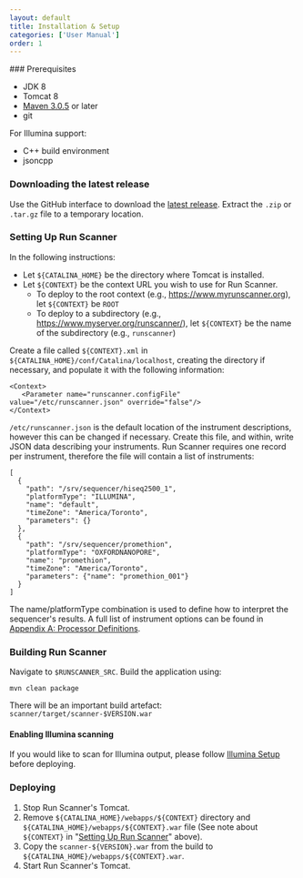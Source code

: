 ```yaml
---
layout: default
title: Installation & Setup
categories: ['User Manual']
order: 1
---
```

<a id="prerequisites" />
### Prerequisites

* JDK 8
* Tomcat 8
* [Maven 3.0.5](http://maven.apache.org/download.html) or later
* git

For Illumina support:

* C++ build environment
* jsoncpp

<a id="latest-release" />

### Downloading the latest release
<!-- This will change when we have docker images -->
Use the GitHub interface to download the [latest release](https://github.com/miso-lims/runscanner/releases/latest).
Extract the `.zip` or `.tar.gz` file to a temporary location.

<a id="setup" />

### Setting Up Run Scanner

In the following instructions:
* Let `${CATALINA_HOME}` be the directory where Tomcat is installed.
* Let `${CONTEXT}` be the context URL you wish to use for Run Scanner. 
  * To deploy to the root context (e.g., https://www.myrunscanner.org), let `${CONTEXT}` be `ROOT`
  * To deploy to a subdirectory (e.g., https://www.myserver.org/runscanner/), let `${CONTEXT}` be the name of the subdirectory (e.g., `runscanner`)

Create a file called `${CONTEXT}.xml` in `${CATALINA_HOME}/conf/Catalina/localhost`, creating the directory if necessary, and populate it with the following information:

    <Context>
       <Parameter name="runscanner.configFile" value="/etc/runscanner.json" override="false"/>
    </Context>

`/etc/runscanner.json` is the default location of the instrument descriptions, however this can be changed if necessary. Create this file, and within, write JSON data describing your instruments. Run Scanner requires one record per instrument, therefore the file will contain a list of instruments:

    [
      {
        "path": "/srv/sequencer/hiseq2500_1",
        "platformType": "ILLUMINA",
        "name": "default",
        "timeZone": "America/Toronto",
        "parameters": {}
      },
      {
        "path": "/srv/sequencer/promethion",
        "platformType": "OXFORDNANOPORE",
        "name": "promethion",
        "timeZone": "America/Toronto",
        "parameters": {"name": "promethion_001"}
      }
    ]

The name/platformType combination is used to define how to interpret the sequencer's results. A full list of instrument options can be found in <a href="appendices.html#A">Appendix A: Processor Definitions</a>. 
 
<a id="building" />

### Building Run Scanner

Navigate to `$RUNSCANNER_SRC`.
Build the application using:

	mvn clean package
	
There will be an important build artefact: `scanner/target/scanner-$VERSION.war`

<a id="illumina" />

#### Enabling Illumina scanning

If you would like to scan for Illumina output, please follow <a href="illuminasetup.html">Illumina Setup</a> before deploying.

<a id="deploying" />

### Deploying

1. Stop Run Scanner's Tomcat.
1. Remove `${CATALINA_HOME}/webapps/${CONTEXT}` directory and `${CATALINA_HOME}/webapps/${CONTEXT}.war` file
   (See note about `${CONTEXT}` in "<a href="#setup">Setting Up Run Scanner</a>" above).
1. Copy the `scanner-${VERSION}.war` from the build to `${CATALINA_HOME}/webapps/${CONTEXT}.war`.
1. Start Run Scanner's Tomcat.
